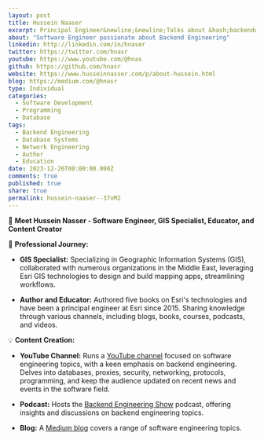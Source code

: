 ```yaml
---
layout: post
title: Hussein Naaser
excerpt: Principal Engineer&newline;&newline;Talks about &hash;backendengineering, &hash;networkengineering, and &hash;databaseengineering
about: "Software Engineer passionate about Backend Engineering"
linkedin: http://linkedin.com/in/hnaser
twitter: https://twitter.com/hnasr
youtube: https://www.youtube.com/@hnas
github: https://github.com/hnasr
website: https://www.husseinnasser.com/p/about-hussein.html
blog: https://medium.com/@hnasr
type: Individual
categories:
  - Software Development
  - Programming
  - Database
tags:
  - Backend Engineering
  - Database Systems
  - Network Engineering
  - Author
  - Education
date: 2023-12-26T00:00:00.000Z
comments: true
published: true
share: true
permalink: hussein-naaser--37vM2
---
```

👋 **Meet Hussein Nasser - Software Engineer, GIS Specialist, Educator, and Content Creator**

🚀 **Professional Journey:**
- **GIS Specialist:** Specializing in Geographic Information Systems (GIS), collaborated with numerous organizations in the Middle East, leveraging Esri GIS technologies to design and build mapping apps, streamlining workflows.

- **Author and Educator:** Authored five books on Esri's technologies and have been a principal engineer at Esri since 2015. Sharing knowledge through various channels, including blogs, books, courses, podcasts, and videos.

💡 **Content Creation:**
- **YouTube Channel:** Runs a [YouTube channel](https://www.youtube.com/@hnas) focused on software engineering topics, with a keen emphasis on backend engineering. Delves into databases, proxies, security, networking, protocols, programming, and keep the audience updated on recent news and events in the software field.

- **Podcast:** Hosts the [Backend Engineering Show](https://podcasters.spotify.com/pod/show/hnasr) podcast, offering insights and discussions on backend engineering topics.

- **Blog:** A [Medium blog](https://medium.com/@hnasr)  covers a range of software engineering topics.

